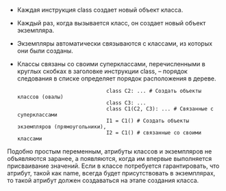  - Каждая инструкция class создает новый объект класса.
 - Каждый раз, когда вызывается класс, он создает новый объект экземпляра.
 - Экземпляры автоматически связываются с классами, из которых они были созданы.
 - Классы связаны со своими суперклассами, перечисленными в круглых скобках в заголовке инструкции class, – порядок следования в списке определяет порядок расположения в дереве.

                                    class C2: ... # Создать объекты классов (овалы)
                                    class C3: ...
                                    class C1(C2, C3): ... # Связанные с суперклассами
                                    I1 = C1() # Создать объекты экземпляров (прямоугольники),
                                    I2 = C1() # связанные со своими классами

Подобно простым переменным, атрибуты классов и экземпляров не объявляются заранее, а появляются, когда им впервые выполняется присваивание значений.
Если в классе потребуется гарантировать, что атрибут, такой как name, всегда будет присутствовать в экземплярах, то такой атрибут должен создаваться на этапе создания класса.